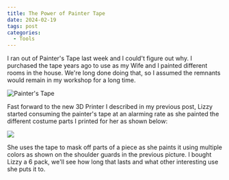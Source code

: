 ```yaml
---
title: The Power of Painter Tape
date: 2024-02-19
tags: post
categories:
  - Tools
---
```


I ran out of Painter's Tape last week and I could't figure out why. I purchased the tape years ago to use as my Wife and I painted different rooms in the house. We're long done doing that, so I assumed the remnants would remain in my workshop for a long time.

![Painter's Tape](/images/2024/painter-tape.jpg)

Fast forward to the new 3D Printer I described in my previous post, Lizzy started consuming the painter's tape at an alarming rate as she painted the different costume parts I printed for her as shown below:

![](/images/2024/3d-printed-parts.jpg)

She uses the tape to mask off parts of a piece as she paints it using multiple colors as shown on the shoulder guards in the previous picture. I bought Lizzy a 6 pack, we'll see how long that lasts and what other interesting use she puts it to.
